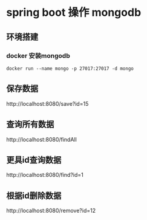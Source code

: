 # spring boot 操作 mongodb

## 环境搭建

### docker 安装mongodb

```shell
docker run --name mongo -p 27017:27017 -d mongo
```

## 保存数据

http://localhost:8080/save?id=15

## 查询所有数据

http://localhost:8080/findAll

## 更具id查询数据

http://localhost:8080/find?id=1

## 根据id删除数据

http://localhost:8080/remove?id=12